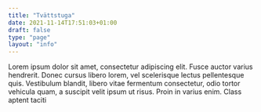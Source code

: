 ```yaml
---
title: "Tvättstuga"
date: 2021-11-14T17:51:03+01:00
draft: false
type: "page"
layout: "info"
---
```


Lorem ipsum dolor sit amet, consectetur adipiscing elit. Fusce auctor varius hendrerit. Donec cursus libero lorem, vel scelerisque lectus pellentesque quis. Vestibulum blandit, libero vitae fermentum consectetur, odio tortor vehicula quam, a suscipit velit ipsum ut risus. Proin in varius enim. Class aptent taciti
